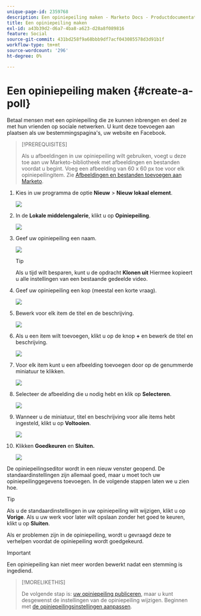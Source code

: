 ```yaml
---
unique-page-id: 2359768
description: Een opiniepeiling maken - Marketo Docs - Productdocumentatie
title: Een opiniepeiling maken
exl-id: a43b39d2-d6a7-4ba8-a623-d28a8f089816
feature: Social
source-git-commit: 431bd258f9a68bbb9df7acf043085578d3d91b1f
workflow-type: tm+mt
source-wordcount: '296'
ht-degree: 0%

---
```


# Een opiniepeiling maken {#create-a-poll}

Betaal mensen met een opiniepeiling die ze kunnen inbrengen en deel ze met hun vrienden op sociale netwerken. U kunt deze toevoegen aan plaatsen als uw bestemmingspagina&#39;s, uw website en Facebook.

>[!PREREQUISITES]
>
>Als u afbeeldingen in uw opiniepeiling wilt gebruiken, voegt u deze toe aan uw Marketo-bibliotheek met afbeeldingen en bestanden voordat u begint. Voeg een afbeelding van 60 x 60 px toe voor elk opiniepeilingitem. Zie [Afbeeldingen en bestanden toevoegen aan Marketo](/help/marketo/product-docs/demand-generation/images-and-files/add-images-and-files-to-marketo.md).

1. Kies in uw programma de optie **Nieuw** > **Nieuw lokaal element**.

   ![](assets/image2014-9-18-18-3a18-3a41.png)

1. In de **Lokale middelengalerie**, klikt u op **Opiniepeiling**.

   ![](assets/image2014-9-18-18-3a18-3a47.png)

1. Geef uw opiniepeiling een naam.

   ![](assets/image2014-9-18-18-3a18-3a55.png)

   >[!TIP]
   >
   >Als u tijd wilt besparen, kunt u de opdracht **Klonen uit** Hiermee kopieert u alle instellingen van een bestaande gedeelde video.

1. Geef uw opiniepeiling een kop (meestal een korte vraag).

   ![](assets/image2014-9-18-18-3a19-3a14.png)

1. Bewerk voor elk item de titel en de beschrijving.

   ![](assets/image2014-9-18-18-3a19-3a23.png)

1. Als u een item wilt toevoegen, klikt u op de knop **+** en bewerk de titel en beschrijving.

   ![](assets/image2014-9-18-18-3a19-3a30.png)

1. Voor elk item kunt u een afbeelding toevoegen door op de genummerde miniatuur te klikken.

   ![](assets/image2014-9-18-18-3a19-3a37.png)

1. Selecteer de afbeelding die u nodig hebt en klik op **Selecteren**.

   ![](assets/image2014-9-18-18-3a19-3a44.png)

1. Wanneer u de miniatuur, titel en beschrijving voor alle items hebt ingesteld, klikt u op **Voltooien**.

   ![](assets/image2014-9-18-18-3a19-3a50.png)

1. Klikken **Goedkeuren** en **Sluiten.**

   ![](assets/image2014-9-18-18-3a19-3a57.png)

De opiniepeilingseditor wordt in een nieuw venster geopend. De standaardinstellingen zijn allemaal goed, maar u moet toch uw opiniepeilinggegevens toevoegen. In de volgende stappen laten we u zien hoe.

>[!TIP]
>
>Als u de standaardinstellingen in uw opiniepeiling wilt wijzigen, klikt u op **Vorige**. Als u uw werk voor later wilt opslaan zonder het goed te keuren, klikt u op **Sluiten**.

Als er problemen zijn in de opiniepeiling, wordt u gevraagd deze te verhelpen voordat de opiniepeiling wordt goedgekeurd.

>[!IMPORTANT]
>
>Een opiniepeiling kan niet meer worden bewerkt nadat een stemming is ingediend.

>[!MORELIKETHIS]
>
>De volgende stap is: [uw opiniepeiling publiceren](/help/marketo/product-docs/demand-generation/social/creating-a-poll/publish-a-poll.md), maar u kunt desgewenst de instellingen van de opiniepeiling wijzigen. Beginnen met [de opiniepeilingsinstellingen aanpassen](/help/marketo/product-docs/demand-generation/social/creating-a-poll/customize-poll-settings.md).

